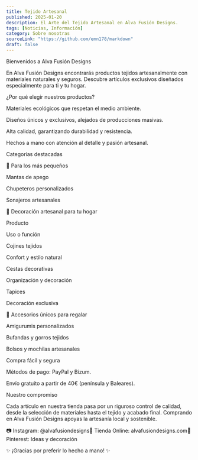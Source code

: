 ```yaml
---
title: Tejido Artesanal
published: 2025-01-20
description: El Arte del Tejido Artesanal en Alva Fusión Designs.
tags: [Noticias, Información]
category: Sobre nosotras
sourceLink: "https://github.com/emn178/markdown"
draft: false
---
```


Bienvenidos a Alva Fusión Designs

En Alva Fusión Designs encontrarás productos tejidos artesanalmente con materiales naturales y seguros. Descubre artículos exclusivos diseñados especialmente para ti y tu hogar.

¿Por qué elegir nuestros productos?

Materiales ecológicos que respetan el medio ambiente.

Diseños únicos y exclusivos, alejados de producciones masivas.

Alta calidad, garantizando durabilidad y resistencia.

Hechos a mano con atención al detalle y pasión artesanal.

Categorías destacadas

👶 Para los más pequeños

Mantas de apego

Chupeteros personalizados

Sonajeros artesanales

🏡 Decoración artesanal para tu hogar

Producto

Uso o función

Cojines tejidos

Confort y estilo natural

Cestas decorativas

Organización y decoración

Tapices

Decoración exclusiva

🎁 Accesorios únicos para regalar

Amigurumis personalizados

Bufandas y gorros tejidos

Bolsos y mochilas artesanales

Compra fácil y segura

Métodos de pago: PayPal y Bizum.

Envío gratuito a partir de 40€ (península y Baleares).

Nuestro compromiso

Cada artículo en nuestra tienda pasa por un riguroso control de calidad, desde la selección de materiales hasta el tejido y acabado final. Comprando en Alva Fusión Designs apoyas la artesanía local y sostenible.

📷 Instagram: @alvafusiondesigns🔗 Tienda Online: alvafusiondesigns.com📌 Pinterest: Ideas y decoración

✨ ¡Gracias por preferir lo hecho a mano! ✨
